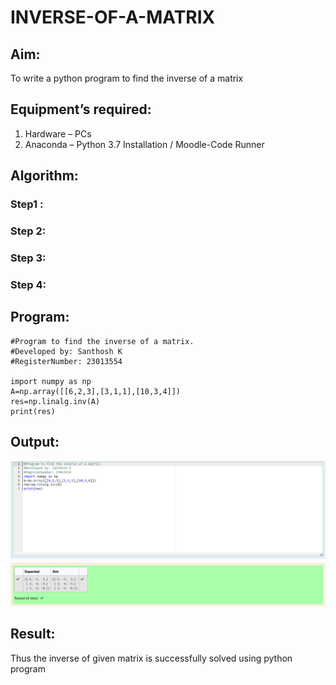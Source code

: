 # INVERSE-OF-A-MATRIX
## Aim:
To write a python program to find the inverse of a matrix
## Equipment’s required:
1. 	Hardware – PCs
2. 	Anaconda – Python 3.7 Installation / Moodle-Code Runner
## Algorithm:
### Step1 : 
### Step 2: 
### Step 3: 
### Step 4: 

## Program:
```
#Program to find the inverse of a matrix.
#Developed by: Santhosh K
#RegisterNumber: 23013554

import numpy as np
A=np.array([[6,2,3],[3,1,1],[10,3,4]])
res=np.linalg.inv(A)
print(res)
```
## Output:
![outpur](/Screenshot%202023-12-12%20225634.png)
## Result:
Thus the inverse of given matrix is successfully solved using python program

